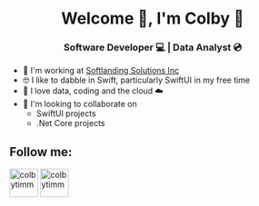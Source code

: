 <h1 align="center">Welcome 👋, I'm Colby 🧐</h1>
<h3 align="center"> Software Developer 💻 | Data Analyst 💿</h3>

- 🔭 I'm working at [Softlanding Solutions Inc](https://www.softlanding.ca/)
- 🤓 I like to dabble in Swift, particularly SwiftUI in my free time
- 👻 I love data, coding and the cloud ☁️
- 👯 I'm looking to collaborate on
	- SwiftUI projects
	- .Net Core projects

## Follow me:
<p align="left">
<a href="https://www.linkedin.com/in/colbytimm/" target="blank"><img align="center" src="https://cdn.jsdelivr.net/npm/simple-icons@3.0.1/icons/linkedin.svg" alt="colbytimm" height="50" width="50" /></a>
<a href="https://codeandsorts.com/" target="blank"><img align="center" src="https://cdn.jsdelivr.net/npm/simple-icons@3.0.1/icons/wordpress.svg" alt="colbytimm" height="50" width="50" /></a>
</p>
